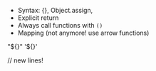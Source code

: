 - Syntax: {}, Object.assign, 
- Explicit return
- Always call functions with `()`
- Mapping (not anymore! use arrow functions)

"${}" '${}'

// new lines!
<!-- `asdasdasd
asdasd
asdasd
asdasd`

"asdasdasd
" -->